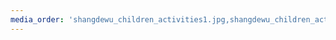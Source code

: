 ```yaml
---
media_order: 'shangdewu_children_activities1.jpg,shangdewu_children_activities2.jpg,shangdewu_children_activities3.jpg,shangdewu_children_activities4.jpg'
---
```


